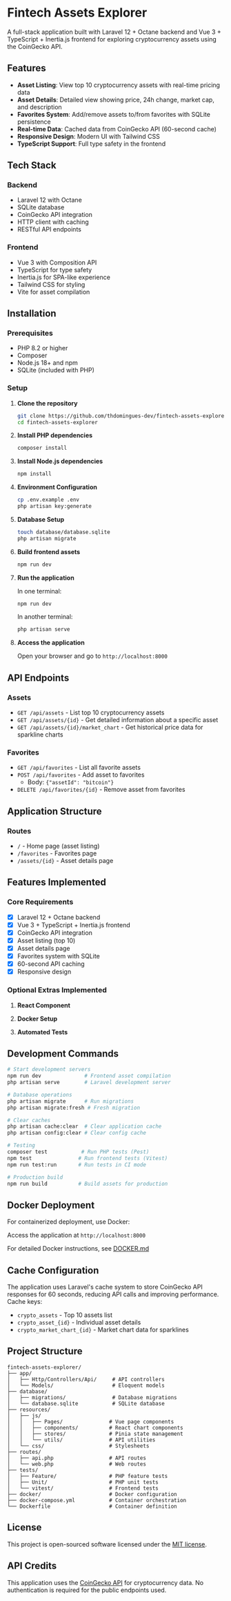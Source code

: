 # Fintech Assets Explorer

A full-stack application built with Laravel 12 + Octane backend and Vue 3 + TypeScript + Inertia.js frontend for exploring cryptocurrency assets using the CoinGecko API.

## Features

-   **Asset Listing**: View top 10 cryptocurrency assets with real-time pricing data
-   **Asset Details**: Detailed view showing price, 24h change, market cap, and description
-   **Favorites System**: Add/remove assets to/from favorites with SQLite persistence
-   **Real-time Data**: Cached data from CoinGecko API (60-second cache)
-   **Responsive Design**: Modern UI with Tailwind CSS
-   **TypeScript Support**: Full type safety in the frontend

## Tech Stack

### Backend

-   Laravel 12 with Octane
-   SQLite database
-   CoinGecko API integration
-   HTTP client with caching
-   RESTful API endpoints

### Frontend

-   Vue 3 with Composition API
-   TypeScript for type safety
-   Inertia.js for SPA-like experience
-   Tailwind CSS for styling
-   Vite for asset compilation

## Installation

### Prerequisites

-   PHP 8.2 or higher
-   Composer
-   Node.js 18+ and npm
-   SQLite (included with PHP)

### Setup

1. **Clone the repository**

    ```bash
    git clone https://github.com/thdomingues-dev/fintech-assets-explorer
    cd fintech-assets-explorer
    ```

2. **Install PHP dependencies**

    ```bash
    composer install
    ```

3. **Install Node.js dependencies**

    ```bash
    npm install
    ```

4. **Environment Configuration**

    ```bash
    cp .env.example .env
    php artisan key:generate
    ```

5. **Database Setup**

    ```bash
    touch database/database.sqlite
    php artisan migrate
    ```

6. **Build frontend assets**

    ```bash
    npm run dev
    ```

7. **Run the application**

    In one terminal:

    ```bash
    npm run dev
    ```

    In another terminal:

    ```bash
    php artisan serve
    ```

8. **Access the application**

    Open your browser and go to `http://localhost:8000`

## API Endpoints

### Assets

-   `GET /api/assets` - List top 10 cryptocurrency assets
-   `GET /api/assets/{id}` - Get detailed information about a specific asset
-   `GET /api/assets/{id}/market_chart` - Get historical price data for sparkline charts

### Favorites

-   `GET /api/favorites` - List all favorite assets
-   `POST /api/favorites` - Add asset to favorites
    -   Body: `{"assetId": "bitcoin"}`
-   `DELETE /api/favorites/{id}` - Remove asset from favorites

## Application Structure

### Routes

-   `/` - Home page (asset listing)
-   `/favorites` - Favorites page
-   `/assets/{id}` - Asset details page

## Features Implemented

### Core Requirements

-   [x] Laravel 12 + Octane backend
-   [x] Vue 3 + TypeScript + Inertia.js frontend
-   [x] CoinGecko API integration
-   [x] Asset listing (top 10)
-   [x] Asset details page
-   [x] Favorites system with SQLite
-   [x] 60-second API caching
-   [x] Responsive design

### Optional Extras Implemented

1. **React Component**

2. **Docker Setup**

3. **Automated Tests**

## Development Commands

```bash
# Start development servers
npm run dev              # Frontend asset compilation
php artisan serve        # Laravel development server

# Database operations
php artisan migrate      # Run migrations
php artisan migrate:fresh # Fresh migration

# Clear caches
php artisan cache:clear  # Clear application cache
php artisan config:clear # Clear config cache

# Testing
composer test           # Run PHP tests (Pest)
npm test               # Run frontend tests (Vitest)
npm run test:run       # Run tests in CI mode

# Production build
npm run build          # Build assets for production
```

## Docker Deployment

For containerized deployment, use Docker:

Access the application at `http://localhost:8000`

For detailed Docker instructions, see [DOCKER.md](DOCKER.md)

## Cache Configuration

The application uses Laravel's cache system to store CoinGecko API responses for 60 seconds, reducing API calls and improving performance. Cache keys:

-   `crypto_assets` - Top 10 assets list
-   `crypto_asset_{id}` - Individual asset details
-   `crypto_market_chart_{id}` - Market chart data for sparklines

## Project Structure

```
fintech-assets-explorer/
├── app/
│   ├── Http/Controllers/Api/     # API controllers
│   └── Models/                   # Eloquent models
├── database/
│   ├── migrations/               # Database migrations
│   └── database.sqlite           # SQLite database
├── resources/
│   ├── js/
│   │   ├── Pages/               # Vue page components
│   │   ├── components/          # React chart components
│   │   ├── stores/              # Pinia state management
│   │   └── utils/               # API utilities
│   └── css/                     # Stylesheets
├── routes/
│   ├── api.php                  # API routes
│   └── web.php                  # Web routes
├── tests/
│   ├── Feature/                 # PHP feature tests
│   ├── Unit/                    # PHP unit tests
│   └── vitest/                  # Frontend tests
├── docker/                      # Docker configuration
├── docker-compose.yml           # Container orchestration
└── Dockerfile                   # Container definition
```

## License

This project is open-sourced software licensed under the [MIT license](https://opensource.org/licenses/MIT).

## API Credits

This application uses the [CoinGecko API](https://www.coingecko.com/en/api) for cryptocurrency data. No authentication is required for the public endpoints used.
